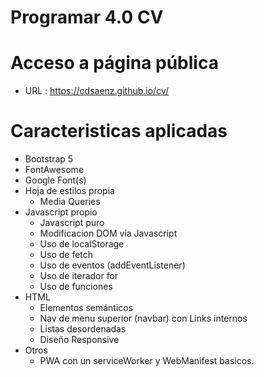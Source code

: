 # Programar 4.0 CV

# Acceso a página pública
- URL : https://cdsaenz.github.io/cv/

# Caracteristicas aplicadas
- Bootstrap 5
- FontAwesome
- Google Font(s)
- Hoja de estilos propia
    - Media Queries
- Javascript propio
    - Javascript puro
    - Modificacion DOM via Javascript
    - Uso de localStorage
    - Uso de fetch
    - Uso de eventos (addEventListener)
    - Uso de iterador for
    - Uso de funciones
- HTML
    - Elementos semánticos
    - Nav de menu superior (navbar) con Links internos
    - Listas desordenadas
    - Diseño Responsive
- Otros
    - PWA con un serviceWorker y WebManifest basicos.